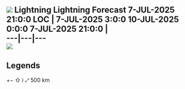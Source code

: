![](https://mosdac.gov.in/common_forecast/assets/img/transparent_mosdac_rapid.png) Lightning
Lightning Forecast 7-JUL-2025 21:0:0
LOC
|  7-JUL-2025 3:0:0 10-JUL-2025 0:0:0 7-JUL-2025 21:0:0 |   
---|---|---  
![](https://mosdac.gov.in/geoserver_2/weather_forecast/wms?TRANSPARENT=true&SERVICE=WMS&VERSION=1.1.1&REQUEST=GetLegendGraphic&LAYER=weather_forecast:GEO_LPI_21&FORMAT=image/png&STYLES=)  
---  
Legends  
---  
[](https://mosdac.gov.in/lightning/)
+−
⇧
i
⤢
500 km
